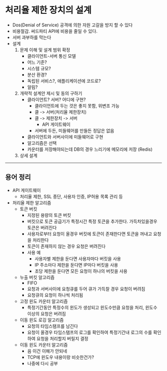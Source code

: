# 처리율 제한 장치의 설계
- Dos(Denial of Service) 공격에 의한 자원 고갈을 방지 할 수 있다
- 비용절감. 써드파티 API에 비용을 줄일 수 있다.
- 서버 과부하를 막는다
- 설계
    1. 문제 이해 및 설계 범위 확정
        - 클라이언트-서버 통신 모델
        - 어느 기준?
        - 시스템 규모?
        - 분산 환경?
        - 독립된 서비스?, 애플리케이션에 코드로?
        - 알림?
    2. 개략적 설계안 제시 및 동의 구하기
        - 클라이언트? 서버? 어디에 구현?
            - 클라이언트에 두는 것은 좋지 못함, 위변조 가능
            - 클 -> 서버(처리율 제한장치)
            - 클 -> 제한장치 -> 서버
                - API 게이트웨이
            - 서버에 두든, 미들웨어를 만들든 정답은 없음
        - 클라이언트와 서버사이에 미들웨어로 구현
        - 알고리즘은 선택
        - 카운터를 저장해야되는데 DB의 경우 느리기에 메모리에 저장 (Redis)
    3. 상세 설계

---
## 용어 정리
- API 게이트웨이
    - 처리율 제한, SSL 종단, 사용자 인증, IP허용 목록 관리 등
- 처리율 제한 알고리즘
    - 토큰 버킷
        - 지정된 용량의 토큰 버킷
        - 버킷으로 토큰 공급기가 특정시간 특정 토큰을 추가한다. 가득차있을경우 토큰은 버려진다
        - 사용자로부터 요청이 올경우 버킷에 토큰이 존재한다면 토큰을 꺼내고 요청을 처리한다
        - 토큰이 존재하지 않는 경우 요청은 버려진다
        - 사용 예
            - 사용자별 제한을 둔다면 사용자마다 버킷을 사용
            - IP 주소마다 제한을 둔다면 IP마다 버킷을 사용
            - 초당 제한을 둔다면 모든 요청이 하나의 버킷을 사용
    - 누출 버킷 알고리즘
        - FIFO
        - 요청과 서버사이에 요청큐를 두어 큐가 가득찰 경우 요청이 버려짐
        - 요청큐의 요청이 하나씩 처리됨
    - 고정 윈도 카운터 알고리즘
        - 특정기간동안 특정수의 윈도가 생성되고 윈도수만큼 요청을 처리, 윈도수 이상의 요청은 버려짐
    - 이동 윈도 로깅 알고리즘
        - 요청의 타임스탬프를 남긴다
        - 요청이 올경우 타임스탬프의 로그를 확인하여 특정기간내 로그의 수를 확인하여 요청을 처리할지 버릴지 결정
    - 이동 윈도 카운터 알고리즘
        - 음 이건 이해가 안되네
        - TCP에 윈도우 내용이랑 비슷한건가?
        - 나중에 다시 공부
    